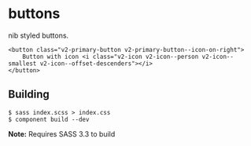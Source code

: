 # buttons

nib styled buttons.

    <button class="v2-primary-button v2-primary-button--icon-on-right">
        Button with icon <i class="v2-icon v2-icon--person v2-icon--smallest v2-icon--offset-descenders"></i>
    </button>

## Building

    $ sass index.scss > index.css
    $ component build --dev

**Note:** Requires SASS 3.3 to build